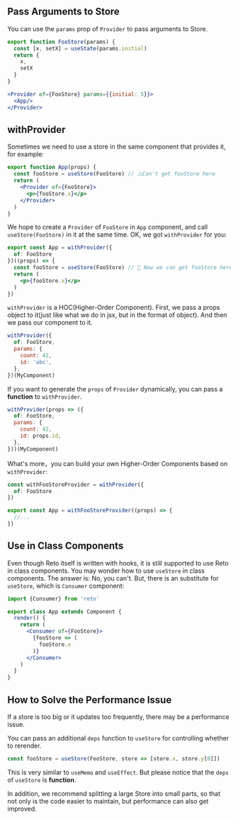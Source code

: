 ## Pass Arguments to Store

You can use the `params` prop of `Provider` to pass arguments to Store.

```jsx
export function FooStore(params) {
  const [x, setX] = useState(params.initial)
  return {
    x,
    setX
  }
}
```

```jsx
<Provider of={FooStore} params={{initial: 5}}>
  <App/>
</Provider>
```

## withProvider

Sometimes we need to use a store in the same component that provides it, for example:

```jsx
export function App(props) {
  const fooStore = useStore(FooStore) // ⚠️Can't get fooStore here
  return (
    <Provider of={FooStore}>
      <p>{fooStore.x}</p>
    </Provider>
  )
}
```

We hope to create a `Provider` of `FooStore` in `App` component, and call `useStore(FooStore)` in it at the same time. OK, we got `withProvider` for you:

```jsx
export const App = withProvider({
  of: FooStore
})((props) => {
  const fooStore = useStore(FooStore) // 🎉 Now we can get fooStore here
  return (
    <p>{fooStore.x}</p>
  )
})
```

`withProvider` is a HOC(Higher-Order Component). First, we pass a props object to it(just like what we do in jsx, but in the format of object). And then we pass our component to it.

```jsx
withProvider({
  of: FooStore,
  params: {
    count: 42,
    id: 'abc',
  },
})(MyComponent)
```

If you want to generate the `props` of `Provider` dynamically, you can pass a **function** to `withProvider`.

```jsx
withProvider(props => ({
  of: FooStore,
  params: {
    count: 42,
    id: props.id,
  },
}))(MyComponent)
```


What's more，you can build your own Higher-Order Components based on `withProvider`:

```js
const withFooStoreProvider = withProvider({
  of: FooStore
})

export const App = withFooStoreProvider((props) => {
  //...
})
```

## Use in Class Components

Even though Reto itself is written with hooks, it is still supported to use Reto in class components. You may wonder how to use `useStore` in class components. The answer is: No, you can't. But, there is an substitute for `useStore`, which is `Consumer` component:

```jsx
import {Consumer} from 'reto'

export class App extends Component {
  render() {
    return (
      <Consumer of={FooStore}>
        {fooStore => (
          fooStore.x
        )}
      </Consumer>
    )
  }
}
```


## How to Solve the Performance Issue

If a store is too big or it updates too frequently, there may be a performance issue.

You can pass an additional `deps` function to `useStore` for controlling whether to rerender.

```jsx
const fooStore = useStore(FooStore, store => [store.x, store.y[0]])
```

This is very similar to `useMemo` and `useEffect`. But please notice that the `deps` of `useStore` is **function**.

In addition, we recommend splitting a large Store into small parts, so that not only is the code easier to maintain, but performance can also get improved.
